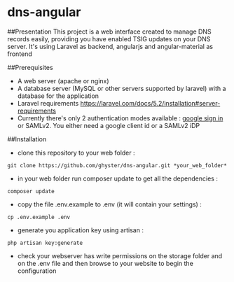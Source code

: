 # dns-angular

##Presentation
This project is a web interface created to manage DNS records easily, providing you have enabled TSIG updates on your DNS server.
It's using Laravel as backend, angularjs and angular-material as frontend

##Prerequisites
- A web server (apache or nginx)
- A database server (MySQL or other servers supported by laravel) with a database for the application
- Laravel requirements https://laravel.com/docs/5.2/installation#server-requirements
- Currently there's only 2 authentication modes available : [google sign in](https://developers.google.com/+/web/signin/) or SAMLv2. You either need a google client id or a SAMLv2 iDP

##Installation

- clone this repository to your web folder :
```
git clone https://github.com/ghyster/dns-angular.git *your_web_folder*
```
- in your web folder run composer update to get all the dependencies :
```
composer update
```
- copy the file .env.example to .env (it will contain your settings) :
```
cp .env.example .env
```
- generate you application key using artisan :
```
php artisan key:generate
```
- check your webserver has write permissions on the storage folder and on the .env file and then browse to your website to begin the configuration
